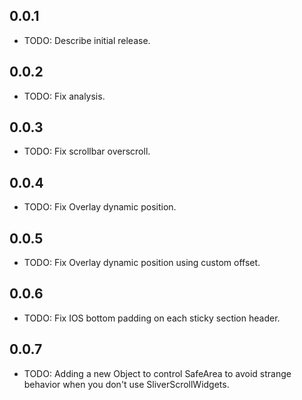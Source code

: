 ## 0.0.1

* TODO: Describe initial release.

## 0.0.2

* TODO: Fix analysis.

## 0.0.3

* TODO: Fix scrollbar overscroll.

## 0.0.4

* TODO: Fix Overlay dynamic position.

## 0.0.5

* TODO: Fix Overlay dynamic position using custom offset.

## 0.0.6

* TODO: Fix IOS bottom padding on each sticky section header.

## 0.0.7

* TODO: Adding a new Object to control SafeArea to avoid strange behavior when you don't use SliverScrollWidgets.